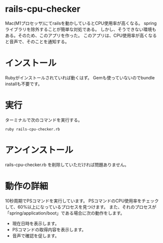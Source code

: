 # rails-cpu-checker
 
Mac(M1プロセッサ)にてrailsを動かしているとCPU使用率が高くなる。
springライブラリを除外することが簡単な対処である。
しかし、そうできない環境もある。そのため、このアプリを作った。
このアプリは、CPU使用率が高くなると音声で、そのことを通知する。

# インストール

Rubyがインストールされていれば動くはず。
Gemも使っていないのでbundle installも不要です。

# 実行
ターミナルで次のコマンドを実行する。
```
ruby rails-cpu-checker.rb
```

# アンインストール
rails-cpu-checker.rb を削除していただければ問題ありません。

# 動作の詳細
10秒周期でPSコマンドを実行しています。
PSコマンドのCPU使用率をチェックして、60%以上になっているプロセスを見つけます。
また、それのプロセスが「spring/application/boot」である場合に次の動作をします。

 * 現在日時を表示します。
 * PSコマンドの取得内容を表示します。
 * 音声で確認を促します。